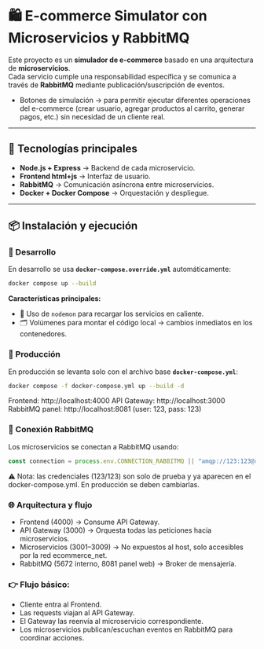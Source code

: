 # 🛍️ E-commerce Simulator con Microservicios y RabbitMQ  

Este proyecto es un **simulador de e-commerce** basado en una arquitectura de **microservicios**.  
Cada servicio cumple una responsabilidad específica y se comunica a través de **RabbitMQ** mediante publicación/suscripción de eventos.  

- Botones de simulación → para permitir ejecutar diferentes operaciones del e-commerce (crear usuario, agregar productos al carrito, generar pagos, etc.) sin necesidad de un cliente real.
---

## 🚀 Tecnologías principales  

- **Node.js + Express** → Backend de cada microservicio.  
- **Frontend html+js** → Interfaz de usuario.  
- **RabbitMQ** → Comunicación asíncrona entre microservicios.  
- **Docker + Docker Compose** → Orquestación y despliegue.  

---

## 📦 Instalación y ejecución  

### 🔹 Desarrollo  

En desarrollo se usa **`docker-compose.override.yml`** automáticamente:  

```bash
docker compose up --build
```
**Características principales:**  
- 🔄 Uso de `nodemon` para recargar los servicios en caliente.  
- 🗂️ Volúmenes para montar el código local → cambios inmediatos en los contenedores.

### 🔹 Producción  

En producción se levanta solo con el archivo base **`docker-compose.yml`**:  

```bash
docker compose -f docker-compose.yml up --build -d
```

Frontend: http://localhost:4000
API Gateway: http://localhost:3000
RabbitMQ panel: http://localhost:8081 (user: 123, pass: 123)

### 🔗 Conexión RabbitMQ  

Los microservicios se conectan a RabbitMQ usando:  

```js
const connection = process.env.CONNECTION_RABBITMQ || "amqp://123:123@rabbitmq:5672";
```
⚠️ Nota: las credenciales (123/123) son solo de prueba y ya aparecen en el docker-compose.yml.
En producción se deben cambiarlas.

### 🌐 Arquitectura y flujo

- Frontend (4000) → Consume API Gateway.
- API Gateway (3000) → Orquesta todas las peticiones hacia microservicios.
- Microservicios (3001–3009) → No expuestos al host, solo accesibles por la red ecommerce_net.
- RabbitMQ (5672 interno, 8081 panel web) → Broker de mensajería.

### 👉 Flujo básico:

- Cliente entra al Frontend.
- Las requests viajan al API Gateway.
- El Gateway las reenvía al microservicio correspondiente.
- Los microservicios publican/escuchan eventos en RabbitMQ para coordinar acciones.
